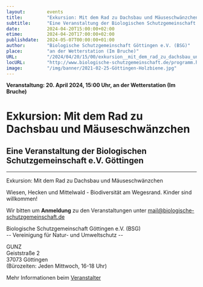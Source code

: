 ```yaml
---
layout:        events
title:         "Exkursion: Mit dem Rad zu Dachsbau und Mäuseschwänzchen"
subtitle:      "Eine Veranstaltung der Biologischen Schutzgemeinschaft e.V. Göttingen"
date:          2024-04-20T15:00:00+02:00
etime:         2024-04-20T17:00:00+02:00
publishdate:   2024-05-07T00:00:00+01:00
author:        "Biologische Schutzgemeinschaft Göttingen e.V. (BSG)"
place:         "an der Wetterstation (Im Bruche)"
URL:           "/2024/04/20/15/00/exkursion__mit_dem_rad_zu_dachsbau_und_maeuseschwaenzchen"
locURL:        "http://www.biologische-schutzgemeinschaft.de/programm.html"
image:         "/img/banner/2021-02-25-Göttingen-Holzbiene.jpg"
---
```


**Veranstaltung: 20. April 2024, 15:00 Uhr, an der Wetterstation (Im Bruche)**

Exkursion: Mit dem Rad zu Dachsbau und Mäuseschwänzchen
===========

Eine Veranstaltung der Biologischen Schutzgemeinschaft e.V. Göttingen
-----------

-------------

Exkursion: Mit dem Rad zu Dachsbau und Mäuseschwänzchen

Wiesen, Hecken und Mittelwald - Biodiversität am Wegesrand. Kinder sind willkommen!


Wir bitten um **Anmeldung** zu den Veranstaltungen unter mail@biologische-schutzgemeinschaft.de

Biologische Schutzgemeinschaft Göttingen e.V. (BSG)  
-- Vereinigung für Natur- und Umweltschutz --  

GUNZ  
Geiststraße 2  
37073 Göttingen  
(Bürozeiten: Jeden Mittwoch, 16-18 Uhr)


Mehr Informationen beim [Veranstalter](http://www.biologische-schutzgemeinschaft.de/programm.html)

